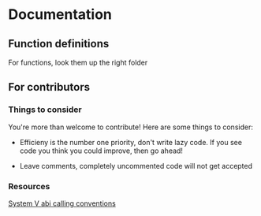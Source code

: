# Documentation

## Function definitions

For functions, look them up the right folder

## For contributors

### Things to consider

You're more than welcome to contribute! Here are some things to consider:

* Efficieny is the number one priority, don't write lazy code. If you see code you think you could improve, then go ahead!

* Leave comments, completely uncommented code will not get accepted

### Resources

[System V abi calling conventions](https://wiki.osdev.org/Calling_Conventions)
